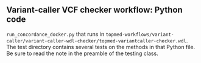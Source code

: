 ## Variant-caller VCF checker workflow: Python code

`run_concordance_docker.py` that runs in `topmed-workflows/variant-caller/variant-caller-wdl-checker/topmed-variantcaller-checker.wdl`. The test directory contains several tests on the methods in that Python file. Be sure to read the note in the preamble of the testing class.
